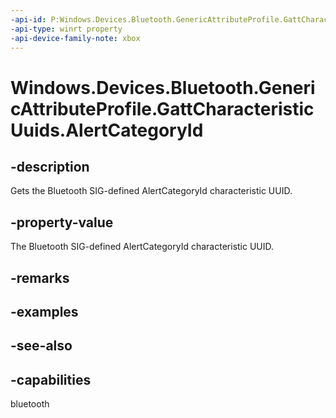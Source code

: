 ```yaml
---
-api-id: P:Windows.Devices.Bluetooth.GenericAttributeProfile.GattCharacteristicUuids.AlertCategoryId
-api-type: winrt property
-api-device-family-note: xbox
---
```


<!-- Property syntax
public System.Guid AlertCategoryId { get; }
-->

# Windows.Devices.Bluetooth.GenericAttributeProfile.GattCharacteristicUuids.AlertCategoryId

## -description
Gets the Bluetooth SIG-defined AlertCategoryId characteristic UUID.

## -property-value
The Bluetooth SIG-defined AlertCategoryId characteristic UUID.

## -remarks

## -examples

## -see-also

## -capabilities
bluetooth
